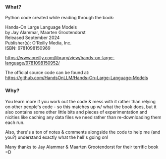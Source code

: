 ### What?

Python code created while reading through the book:

Hands-On Large Language Models  
by Jay Alammar, Maarten Grootendorst  
Released September 2024  
Publisher(s): O'Reilly Media, Inc.  
ISBN: 9781098150969  

https://www.oreilly.com/library/view/hands-on-large-language/9781098150952/

The official source code can be found at:  
https://github.com/HandsOnLLM/Hands-On-Large-Language-Models

### Why?
You learn more if you work out the code & mess with it rather than relying on other people's code - so this matches up w/ what the book does, but it also contains some other little bits and pieces of experimentation and nicities like caching any data files we need rather than re-downloading them each run.  

Also, there's a ton of notes & comments alongside the code to help me (and you?) understand exactly what the hell's going on! 

Many thanks to Jay Alammar & Maarten Grootendorst for their terrific book =D

